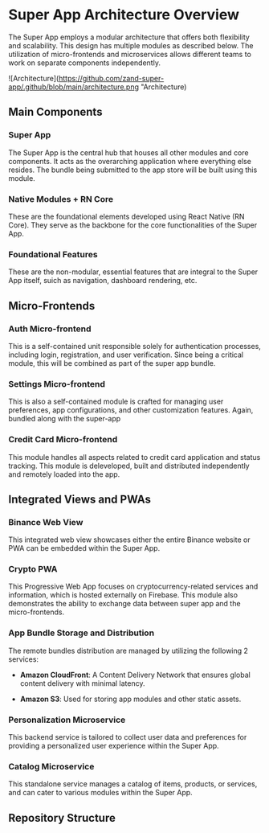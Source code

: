 # Super App Architecture Overview

The Super App employs a modular architecture that offers both flexibility and scalability. This design has multiple modules as described below. The utilization of micro-frontends and microservices allows different teams to work on separate components independently.

![Architecture](https://github.com/zand-super-app/.github/blob/main/architecture.png "Architecture)


## Main Components

### **Super App**
The Super App is the central hub that houses all other modules and core components. It acts as the overarching application where everything else resides. The bundle being submitted to the app store will be built using this module.


### **Native Modules + RN Core**
These are the foundational elements developed using React Native (RN Core). They serve as the backbone for the core functionalities of the Super App.


### **Foundational Features**
These are the non-modular, essential features that are integral to the Super App itself, suich as navigation, dashboard rendering, etc.


## Micro-Frontends

### **Auth Micro-frontend**
This is a self-contained unit responsible solely for authentication processes, including login, registration, and user verification. Since being a critical module, this will be combined as part of the super app bundle.


### **Settings Micro-frontend**
This is also a self-contained module is crafted for managing user preferences, app configurations, and other customization features. Again, bundled along with the super-app


### **Credit Card Micro-frontend**
This module handles all aspects related to credit card application and status tracking. This module is deleveloped, built and distributed independently and remotely loaded into the app.


## Integrated Views and PWAs

### **Binance Web View**
This integrated web view showcases either the entire Binance website or PWA can be embedded within the Super App.


### **Crypto PWA**
This Progressive Web App focuses on cryptocurrency-related services and information, which is hosted externally on Firebase. This module also demonstrates the ability to exchange data between super app and the micro-frontends.


### **App Bundle Storage and Distribution**
The remote bundles distribution are managed by utilizing the following 2 services: 

- **Amazon CloudFront**: A Content Delivery Network that ensures global content delivery with minimal latency.
  
- **Amazon S3**: Used for storing app modules and other static assets.


### **Personalization Microservice**
This backend service is tailored to collect user data and preferences for providing a personalized user experience within the Super App.

### **Catalog Microservice**
This standalone service manages a catalog of items, products, or services, and can cater to various modules within the Super App.

## Repository Structure


